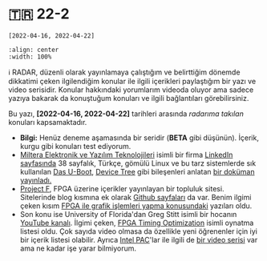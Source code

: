 # 🇹🇷 22-2

`[2022-04-16, 2022-04-22]`

```{youtube} Ru1u8Z_ah8M
:align: center
:width: 100%
```

ℹ️ RADAR, düzenli olarak yayınlamaya çalıştığım ve belirttiğim dönemde dikkatimi
çeken ilgilendiğim konular ile ilgili içerikleri paylaştığım bir yazı ve
video serisidir. Konular hakkındaki yorumlarım videoda oluyor ama sadece
yazıya bakarak da konuştuğum konuları ve ilgili bağlantıları görebilirsiniz.

Bu yazı, **[2022-04-16, 2022-04-22]** tarihleri arasında *radarıma takılan*
konuları kapsamaktadır.

- **Bilgi:** Henüz deneme aşamasında bir seridir (**BETA** gibi düşünün).
  İçerik, kurgu gibi konuları test ediyorum.
- [Miltera Elektronik ve Yazılım Teknolojileri](https://miltera.com.tr/) isimli
  bir firma [LinkedIn
  sayfasında](https://www.linkedin.com/company/miltera-technologies/) 38
  sayfalık, Türkçe, gömülü Linux ve bu tarz sistemlerde sık kullanılan [Das
  U-Boot](https://github.com/u-boot/u-boot), [Device
  Tree](https://en.wikipedia.org/wiki/Devicetree) gibi bileşenleri anlatan [bir
  doküman
  yayınladı.](https://www.linkedin.com/posts/miltera-technologies_embedded-linux-activity-6919239115251040256-VGzz)
- [Project F](https://projectf.io/), FPGA üzerine içerikler yayınlayan bir
  topluluk sitesi. Sitelerinde blog kısmına ek olarak [Github
  sayfaları](https://github.com/projf/projf-explore) da var. Benim ilgimi çeken
  kısım [FPGA ile grafik işlemleri yapma
  konusundaki](https://projectf.io/posts/fpga-graphics/) yazıları oldu.
- Son konu ise University of Florida'dan Greg Stitt isimli bir hocanın [YouTube
  kanalı](https://www.youtube.com/channel/UCxWas99LHAJj5Q_lky7D8eg). İlgimi
  çeken, [FPGA Timing
  Optimization](https://www.youtube.com/watch?v=9Ld9Sr_JE9o&list=PLx-Ml26M7ApIfR5VF0B7LKx0NYqMJ7GR4)
  isimli oynatma listesi oldu. Çok sayıda video olmasa da özellikle yeni
  öğrenenler için iyi bir içerik listesi olabilir. Ayrıca [Intel
  PAC](https://www.intel.com/content/www/us/en/products/details/fpga/platforms/pac/arria-10-gx.html)'lar
  ile ilgili de [bir video
  serisi](https://www.youtube.com/watch?v=HatHuLtZ5-0&list=PLx-Ml26M7ApIC7f0YXTIWKO5QxeArzAuy)
  var ama ne kadar işe yarar bilmiyorum.
